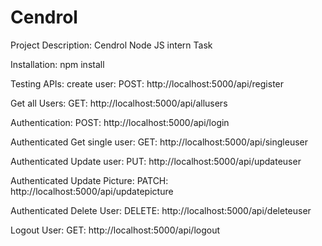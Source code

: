 # Cendrol

Project Description: Cendrol Node JS intern Task

Installation: npm install

Testing APIs: 
create user: POST: http://localhost:5000/api/register 

Get all Users: GET: http://localhost:5000/api/allusers 

Authentication: POST: http://localhost:5000/api/login 

Authenticated Get single user: GET: http://localhost:5000/api/singleuser 

Authenticated Update user: PUT: http://localhost:5000/api/updateuser 

Authenticated Update Picture: PATCH: http://localhost:5000/api/updatepicture 

Authenticated Delete User: DELETE: http://localhost:5000/api/deleteuser 

Logout User: GET: http://localhost:5000/api/logout
